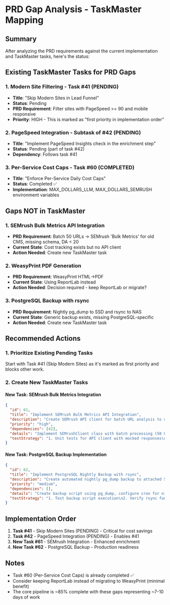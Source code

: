 # PRD Gap Analysis - TaskMaster Mapping

## Summary
After analyzing the PRD requirements against the current implementation and TaskMaster tasks, here's the status:

## Existing TaskMaster Tasks for PRD Gaps

### 1. Modern Site Filtering - Task #41 (PENDING)
- **Title**: "Skip Modern Sites in Lead Funnel"
- **Status**: Pending
- **PRD Requirement**: Filter sites with PageSpeed >= 90 and mobile responsive
- **Priority**: HIGH - This is marked as "first priority in implementation order"

### 2. PageSpeed Integration - Subtask of #42 (PENDING)
- **Title**: "Implement PageSpeed Insights check in the enrichment step"
- **Status**: Pending (part of task #42)
- **Dependency**: Follows task #41

### 3. Per-Service Cost Caps - Task #60 (COMPLETED)
- **Title**: "Enforce Per-Service Daily Cost Caps"
- **Status**: Completed ✅
- **Implementation**: MAX_DOLLARS_LLM, MAX_DOLLARS_SEMRUSH environment variables

## Gaps NOT in TaskMaster

### 1. SEMrush Bulk Metrics API Integration
- **PRD Requirement**: Batch 50 URLs → SEMrush 'Bulk Metrics' for old CMS, missing schema, DA < 20
- **Current State**: Cost tracking exists but no API client
- **Action Needed**: Create new TaskMaster task

### 2. WeasyPrint PDF Generation
- **PRD Requirement**: WeasyPrint HTML→PDF
- **Current State**: Using ReportLab instead
- **Action Needed**: Decision required - keep ReportLab or migrate?

### 3. PostgreSQL Backup with rsync
- **PRD Requirement**: Nightly pg_dump to SSD and rsync to NAS
- **Current State**: Generic backup exists, missing PostgreSQL-specific
- **Action Needed**: Create new TaskMaster task

## Recommended Actions

### 1. Prioritize Existing Pending Tasks
Start with Task #41 (Skip Modern Sites) as it's marked as first priority and blocks other work.

### 2. Create New TaskMaster Tasks

#### New Task: SEMrush Bulk Metrics Integration
```json
{
  "id": 61,
  "title": "Implement SEMrush Bulk Metrics API Integration",
  "description": "Create SEMrush API client for batch URL analysis to detect old CMS, missing schema, and domain authority < 20",
  "priority": "high",
  "dependencies": [42],
  "details": "Implement SEMrushClient class with batch processing (50 URLs), integrate into enrichment pipeline after PageSpeed, add cost tracking per API call, handle rate limits with exponential backoff",
  "testStrategy": "1. Unit tests for API client with mocked responses\n2. Integration tests with test account\n3. Cost tracking verification\n4. Rate limit handling tests"
}
```

#### New Task: PostgreSQL Backup Implementation
```json
{
  "id": 62,
  "title": "Implement PostgreSQL Nightly Backup with rsync",
  "description": "Create automated nightly pg_dump backup to attached SSD with rsync to off-site NAS",
  "priority": "medium",
  "dependencies": [],
  "details": "Create backup script using pg_dump, configure cron for nightly execution, implement rsync to NAS, add monitoring for backup failures, document restore procedures",
  "testStrategy": "1. Test backup script execution\n2. Verify rsync functionality\n3. Test restore from backup\n4. Verify monitoring alerts"
}
```

## Implementation Order

1. **Task #41** - Skip Modern Sites (PENDING) - Critical for cost savings
2. **Task #42** - PageSpeed Integration (PENDING) - Enables #41
3. **New Task #61** - SEMrush Integration - Enhanced enrichment
4. **New Task #62** - PostgreSQL Backup - Production readiness

## Notes

- Task #60 (Per-Service Cost Caps) is already completed ✅
- Consider keeping ReportLab instead of migrating to WeasyPrint (minimal benefit)
- The core pipeline is ~85% complete with these gaps representing ~7-10 days of work

